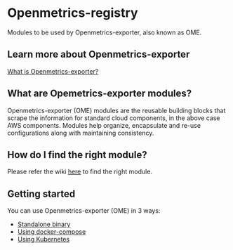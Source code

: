 # Openmetrics-registry
Modules to be used by Openmetrics-exporter, also known as OME.

## Learn more about Openmetrics-exporter
[What is Openmetrics-exporter?](https://last9.io/openmetrics-exporter)

## What are Opemetrics-exporter modules?
Openmetrics-exporter (OME) modules are the reusable building blocks that scrape the information for standard cloud components, in the above case AWS components. Modules help organize, encapsulate and re-use configurations along with maintaining consistency. 

## How do I find the right module?
Please refer the wiki [here](https://github.com/last9/openmetrics-registry/wiki#modules) to find the right module. 

## Getting started
You can use Openmetrics-exporter (OME) in 3 ways:
- [Standalone binary](https://last9.jfrog.io/ui/native/last9-openmetrics-exporter)
- [Using docker-compose](https://github.com/last9/openmetrics-registry/wiki/Getting-started#docker-compose)
- [Using Kubernetes](https://github.com/last9/openmetrics-registry/wiki/Getting-started#kubernetes)
